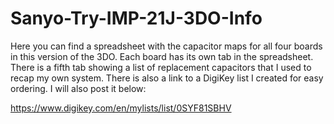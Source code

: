 # Sanyo-Try-IMP-21J-3DO-Info

Here you can find a spreadsheet with the capacitor maps for all four boards in this version of the 3DO. Each board has its own tab in the spreadsheet. There is a fifth tab showing a list of replacement capacitors that I used to recap my own system. There is also a link to a DigiKey list I created for easy ordering. I will also post it below:

https://www.digikey.com/en/mylists/list/0SYF81SBHV
